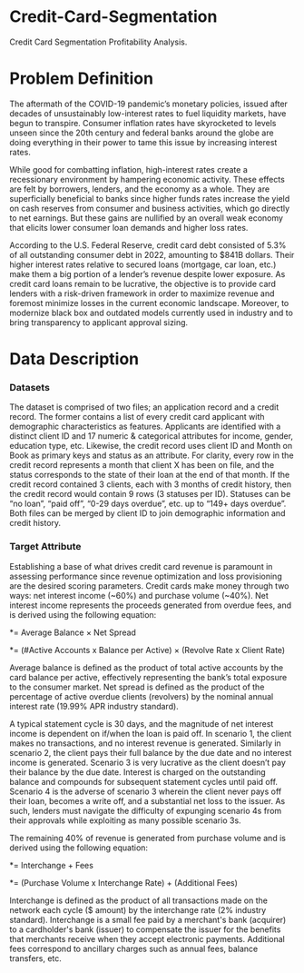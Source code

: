 # Credit-Card-Segmentation
Credit Card Segmentation Profitability Analysis.

# Problem Definition
The aftermath of the COVID-19 pandemic’s monetary policies, issued after decades of unsustainably low-interest rates to fuel liquidity markets, have begun to transpire.  Consumer inflation rates have skyrocketed to levels unseen since the 20th century and federal banks around the globe are doing everything in their power to tame this issue by increasing interest rates. 

While good for combatting inflation, high-interest rates create a recessionary environment by hampering economic activity. These effects are felt by borrowers, lenders, and the economy as a whole. They are superficially beneficial to banks since higher funds rates increase the yield on cash reserves from consumer and business activities, which go directly to net earnings. But these gains are nullified by an overall weak economy that elicits lower consumer loan demands and higher loss rates. 

According to the U.S. Federal Reserve, credit card debt consisted of 5.3% of all outstanding consumer debt in 2022, amounting to $841B dollars. Their higher interest rates relative to secured loans (mortgage, car loan, etc.) make them a big portion of a lender’s revenue despite lower exposure. As credit card loans remain to be lucrative, the objective is to provide card lenders with a risk-driven framework in order to maximize revenue and foremost minimize losses in the current economic landscape. Moreover, to modernize black box and outdated models currently used in industry and to bring transparency to applicant approval sizing.  

# Data Description 
### Datasets

The dataset is comprised of two files; an application record and a credit record. The former contains a list of every credit card applicant with demographic characteristics as features. Applicants are identified with a distinct client ID and 17 numeric & categorical attributes for income, gender, education type, etc. Likewise, the credit record uses client ID and Month on Book as primary keys and status as an attribute. For clarity, every row in the credit record represents a month that client X has been on file, and the status corresponds to the state of their loan at the end of that month. If the credit record contained 3 clients, each with 3 months of credit history, then the credit record would contain 9 rows (3 statuses per ID). Statuses can be “no loan”, “paid off”, “0-29 days overdue”, etc. up to “149+ days overdue”. Both files can be merged by client ID to join demographic information and credit history. 

### Target Attribute
Establishing a base of what drives credit card revenue is paramount in assessing performance since revenue optimization and loss provisioning are the desired scoring parameters. Credit cards make money through two ways: net interest income (~60%) and purchase volume (~40%). Net interest income represents the proceeds generated from overdue fees, and is derived using the following equation:

*= Average Balance × Net Spread

*= (#Active Accounts x Balance per Active)  × (Revolve Rate x Client Rate)

Average balance is defined as the product of total active accounts by the card balance per active, effectively representing the bank’s total exposure to the consumer market. Net spread is defined as the product of the percentage of active overdue clients (revolvers) by the nominal annual interest rate (19.99% APR industry standard). 

A typical statement cycle is 30 days, and the magnitude of net interest income is dependent on if/when the loan is paid off. In scenario 1, the client makes no transactions, and no interest revenue is generated. Similarly in scenario 2, the client pays their full balance by the due date and no interest income is generated. Scenario 3 is very lucrative as the client doesn’t pay their balance by the due date. Interest is charged on the outstanding balance and compounds for subsequent statement cycles until paid off. Scenario 4 is the adverse of scenario 3 wherein the client never pays off their loan, becomes a write off, and a substantial net loss to the issuer. As such, lenders must navigate the difficulty of expunging scenario 4s from their approvals while exploiting as many possible scenario 3s. 

The remaining 40% of revenue is generated from purchase volume and is derived using the following equation:

*= Interchange + Fees

*= (Purchase Volume x Interchange Rate) + (Additional Fees)

Interchange is defined as the product of all transactions made on the network each cycle ($ amount) by the interchange rate (2% industry standard). Interchange is a small fee paid by a merchant's bank (acquirer) to a cardholder's bank (issuer) to compensate the issuer for the benefits that merchants receive when they accept electronic payments. Additional fees correspond to ancillary charges such as annual fees, balance transfers, etc. 
